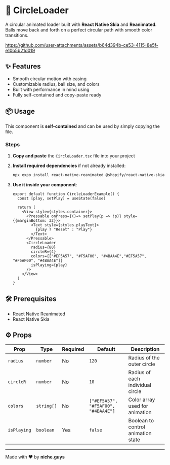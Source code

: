 # 🔵 CircleLoader

A circular animated loader built with **React Native Skia** and **Reanimated**.  
Balls move back and forth on a perfect circular path with smooth color transitions.

https://github.com/user-attachments/assets/b64d394b-ce53-4115-8e5f-e10b5b21d019

## ✨ Features

- Smooth circular motion with easing  
- Customizable radius, ball size, and colors  
- Built with performance in mind using
- Fully self-contained and copy-paste ready  

## 📦 Usage

This component is **self-contained** and can be used by simply copying the file.

### Steps

1. **Copy and paste** the `CircleLoader.tsx` file into your project  
2. **Install required dependencies** if not already installed:

   ```bash
   npx expo install react-native-reanimated @shopify/react-native-skia
   ```

3. **Use it inside your component**:

   ```tsx
   export default function CircleLoaderExample() {
     const [play, setPlay] = useState(false)
   
     return (
       <View style={styles.container}>
         <Pressable onPress={()=> setPlay(p => !p)} style={{marginBottom: 32}}>
           <Text style={styles.playText}>
             {play ? "Reset" : "Play"}
           </Text>
         </Pressable>
         <CircleLoader
           radius={80}
           circleR={4}
           colors={["#EF5A57", "#F5AF00", "#4BAA4E","#EF5A57", "#F5AF00", "#4BAA4E"]}
           isPlaying={play}
         />
       </View>
     )
   }
   ```

## 🛠 Prerequisites

- React Native Reanimated  
- React Native Skia

## ⚙️ Props

| Prop      | Type       | Required | Default                                     | Description                          |
|-----------|------------|----------|---------------------------------------------|--------------------------------------|
| `radius`  | `number`   | No       | `120`                                       | Radius of the outer circle           |
| `circleR` | `number`   | No       | `10`                                        | Radius of each individual circle     |
| `colors`  | `string[]` | No       | `["#EF5A57", "#F5AF00", "#4BAA4E"]`         | Color array used for animation       |
| `isPlaying`| `boolean` | Yes      | `false`                                     | Boolean to control animation state   |

---

Made with ❤️ by **niche.guys**
